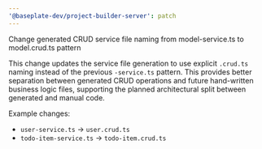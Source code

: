 ```yaml
---
'@baseplate-dev/project-builder-server': patch
---
```


Change generated CRUD service file naming from model-service.ts to model.crud.ts pattern

This change updates the service file generation to use explicit `.crud.ts` naming instead of the previous `-service.ts` pattern. This provides better separation between generated CRUD operations and future hand-written business logic files, supporting the planned architectural split between generated and manual code.

Example changes:

- `user-service.ts` → `user.crud.ts`
- `todo-item-service.ts` → `todo-item.crud.ts`

